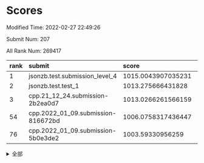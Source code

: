 # Scores

Modified Time: 2022-02-27 22:49:26

Submit Num: 207

All Rank Num: 269417

| rank |               submit               |       score        |       sigma        | pk_num |
| :--- | :--------------------------------- | :----------------- | :----------------- | :----- |
| 1    | jsonzb.test.submission_level_4     | 1015.0043907035231 | 0.8271711749326188 | 5201   |
| 2    | jsonzb.test.test_1                 | 1013.275666431828  | 0.8258735334646974 | 5207   |
| 3    | cpp.21_12_24.submission-2b2ea0d7   | 1013.0266261566159 | 0.8004078449591275 | 5206   |
| 54   | cpp.2022_01_09.submission-816672bd | 1006.0758317436447 | 0.7223204914999442 | 5215   |
| 76   | cpp.2022_01_09.submission-5b0e3de2 | 1003.59330956259   | 0.7157079720524275 | 5208   |


<details>
<summary>全部</summary>

| rank |                 submit                 |       score        |       sigma        | pk_num |
| :--- | :------------------------------------- | :----------------- | :----------------- | :----- |
| 1    | jsonzb.test.submission_level_4         | 1015.0043907035231 | 0.8271711749326188 | 5201   |
| 2    | jsonzb.test.test_1                     | 1013.275666431828  | 0.8258735334646974 | 5207   |
| 3    | cpp.21_12_24.submission-2b2ea0d7       | 1013.0266261566159 | 0.8004078449591275 | 5206   |
| 4    | gobigger.level_3.submission_level_3_38 | 1011.6409520597936 | 0.7680985389915727 | 5206   |
| 5    | gobigger.level_3.submission_level_3_22 | 1011.6110167580316 | 0.7595557124749132 | 5208   |
| 6    | gobigger.level_3.submission_level_3_40 | 1011.4363959269191 | 0.7562347335646923 | 5208   |
| 7    | gobigger.level_3.submission_level_3_19 | 1011.2063651319205 | 0.7715164862500142 | 5212   |
| 8    | gobigger.level_3.submission_level_3_7  | 1011.0925912356042 | 0.7532704781143346 | 5204   |
| 9    | gobigger.level_3.submission_level_3_3  | 1011.0397684588105 | 0.7503581982726261 | 5201   |
| 10   | gobigger.level_3.submission_level_3_5  | 1010.9993753127169 | 0.7776940986248955 | 5205   |
| 11   | gobigger.level_3.submission_level_3_36 | 1010.9272134496497 | 0.7664980495974103 | 5202   |
| 12   | gobigger.level_3.submission_level_3_18 | 1010.9013342192859 | 0.780593229420657  | 5205   |
| 13   | gobigger.level_3.submission_level_3_47 | 1010.8068875739887 | 0.7679177754472498 | 5208   |
| 14   | gobigger.level_3.submission_level_3_12 | 1010.7195233636177 | 0.7593498752952456 | 5209   |
| 15   | gobigger.level_3.submission_level_3_31 | 1010.6800240351797 | 0.749796906943267  | 5206   |
| 16   | gobigger.level_3.submission_level_3_37 | 1010.493010825707  | 0.7573931892792722 | 5210   |
| 17   | gobigger.level_3.submission_level_3_25 | 1010.4866096431851 | 0.7723222667465914 | 5207   |
| 18   | gobigger.level_3.submission_level_3_15 | 1010.436568351714  | 0.7597788441056184 | 5207   |
| 19   | gobigger.level_3.submission_level_3_34 | 1010.3731536725633 | 0.7411179391974477 | 5208   |
| 20   | gobigger.level_3.submission_level_3_46 | 1010.3458124074115 | 0.7511793529714692 | 5204   |
| 21   | gobigger.level_3.submission_level_3_28 | 1010.219058113098  | 0.7636898011302369 | 5205   |
| 22   | gobigger.level_3.submission_level_3_41 | 1010.1975126079453 | 0.7445962282526463 | 5207   |
| 23   | gobigger.level_3.submission_level_3_27 | 1010.1835702688346 | 0.7447525554535233 | 5202   |
| 24   | gobigger.level_3.submission_level_3_14 | 1010.0209181649851 | 0.7285012042017587 | 5206   |
| 25   | gobigger.level_3.submission_level_3_45 | 1009.9710929695095 | 0.7745901005088444 | 5209   |
| 26   | gobigger.level_3.submission_level_3_42 | 1009.9542489572069 | 0.732440739150268  | 5204   |
| 27   | gobigger.level_3.submission_level_3_10 | 1009.9492980411561 | 0.7301641656243543 | 5201   |
| 28   | gobigger.level_3.submission_level_3_0  | 1009.8767005971009 | 0.7469289531306196 | 5209   |
| 29   | gobigger.level_3.submission_level_3_30 | 1009.8381843870276 | 0.7514384956707458 | 5208   |
| 30   | gobigger.level_3.submission_level_3_24 | 1009.7422128195444 | 0.7498485894354403 | 5207   |
| 31   | gobigger.level_3.submission_level_3_44 | 1009.7418039262036 | 0.7493481524743855 | 5216   |
| 32   | gobigger.level_3.submission_level_3_1  | 1009.6538428115848 | 0.7668005486667333 | 5205   |
| 33   | gobigger.level_3.submission_level_3_48 | 1009.5563508472542 | 0.7506734945221409 | 5207   |
| 34   | gobigger.level_3.submission_level_3_35 | 1009.540992968332  | 0.7469601442571209 | 5210   |
| 35   | gobigger.level_3.submission_level_3_8  | 1009.5342771812251 | 0.759235135634494  | 5207   |
| 36   | gobigger.level_3.submission_level_3_39 | 1009.5209278552696 | 0.7513692366333563 | 5208   |
| 37   | gobigger.level_3.submission_level_3_9  | 1009.4909539098503 | 0.7479120567305749 | 5210   |
| 38   | gobigger.level_3.submission_level_3_32 | 1009.4494265607084 | 0.7608787096531272 | 5207   |
| 39   | gobigger.level_3.submission_level_3_16 | 1009.4192010124161 | 0.763544160206575  | 5208   |
| 40   | gobigger.level_3.submission_level_3_4  | 1009.4105533362484 | 0.7393206826293279 | 5209   |
| 41   | gobigger.level_3.submission_level_3_29 | 1009.3976953443789 | 0.7463675921918531 | 5209   |
| 42   | gobigger.level_3.submission_level_3_21 | 1009.3407338762834 | 0.7479905062776184 | 5204   |
| 43   | gobigger.level_3.submission_level_3_23 | 1009.2741127962088 | 0.7625781403819005 | 5205   |
| 44   | gobigger.level_3.submission_level_3_2  | 1009.2430144836087 | 0.7469746766114485 | 5209   |
| 45   | gobigger.level_3.submission_level_3_26 | 1009.2236534214733 | 0.7817088523512122 | 5204   |
| 46   | gobigger.level_3.submission_level_3_43 | 1008.9592708824504 | 0.735110679421195  | 5203   |
| 47   | gobigger.level_3.submission_level_3_17 | 1008.9134642454306 | 0.7475633003069073 | 5208   |
| 48   | gobigger.level_3.submission_level_3_6  | 1008.8468766473029 | 0.762173502083092  | 5208   |
| 49   | gobigger.level_3.submission_level_3_49 | 1008.5293229814216 | 0.7421279583943883 | 5206   |
| 50   | gobigger.level_3.submission_level_3_11 | 1008.3903854888583 | 0.7245059987105065 | 5210   |
| 51   | gobigger.level_3.submission_level_3_33 | 1008.3477798417705 | 0.7643376276760852 | 5206   |
| 52   | gobigger.level_3.submission_level_3_20 | 1007.9941572326858 | 0.7351265547653684 | 5203   |
| 53   | gobigger.level_3.submission_level_3_13 | 1007.6098451006028 | 0.7329179459579422 | 5206   |
| 54   | cpp.2022_01_09.submission-816672bd     | 1006.0758317436447 | 0.7223204914999442 | 5215   |
| 55   | gobigger.level_1.submission_level_1_11 | 1005.217228252482  | 0.7247663537512734 | 5205   |
| 56   | gobigger.level_1.submission_level_1_24 | 1004.5232108423326 | 0.7138989205942193 | 5209   |
| 57   | gobigger.level_1.submission_level_1_39 | 1004.4627380369544 | 0.7427327662976352 | 5203   |
| 58   | gobigger.level_1.submission_level_1_15 | 1004.3326996958493 | 0.7247975706422424 | 5208   |
| 59   | gobigger.level_1.submission_level_1_35 | 1004.2037615103374 | 0.7159495854723367 | 5208   |
| 60   | gobigger.level_1.submission_level_1_30 | 1004.164024736996  | 0.7185563435108038 | 5204   |
| 61   | gobigger.level_1.submission_level_1_14 | 1004.1502137227394 | 0.7236139451437352 | 5211   |
| 62   | gobigger.level_1.submission_level_1_10 | 1004.0705917136002 | 0.7196053667396458 | 5206   |
| 63   | gobigger.level_1.submission_level_1_47 | 1004.0689644566194 | 0.7094007239318081 | 5208   |
| 64   | gobigger.level_1.submission_level_1_32 | 1004.0461599929314 | 0.7259317604734318 | 5203   |
| 65   | gobigger.level_1.submission_level_1_19 | 1004.0349548406184 | 0.7172995575112109 | 5205   |
| 66   | gobigger.level_1.submission_level_1_1  | 1003.9969954835286 | 0.7197568861182367 | 5204   |
| 67   | gobigger.level_1.submission_level_1_37 | 1003.9728205925601 | 0.7124558777126401 | 5210   |
| 68   | gobigger.level_1.submission_level_1_49 | 1003.9518863278556 | 0.721372744753226  | 5208   |
| 69   | gobigger.level_1.submission_level_1_40 | 1003.9199116274807 | 0.7166894530788652 | 5201   |
| 70   | gobigger.level_1.submission_level_1_8  | 1003.8682493557243 | 0.7120406935164693 | 5210   |
| 71   | gobigger.level_1.submission_level_1_17 | 1003.8368068675528 | 0.7231854860915824 | 5200   |
| 72   | gobigger.level_1.submission_level_1_25 | 1003.8277917611941 | 0.7005869336938182 | 5208   |
| 73   | gobigger.level_1.submission_level_1_38 | 1003.7839505575029 | 0.7186505693081069 | 5209   |
| 74   | gobigger.level_1.submission_level_1_44 | 1003.7238410479487 | 0.7074899237048069 | 5204   |
| 75   | gobigger.level_1.submission_level_1_45 | 1003.6816592913085 | 0.7160676466394711 | 5211   |
| 76   | cpp.2022_01_09.submission-5b0e3de2     | 1003.59330956259   | 0.7157079720524275 | 5208   |
| 77   | gobigger.level_1.submission_level_1_0  | 1003.5792635190998 | 0.7260792484560556 | 5206   |
| 78   | gobigger.level_1.submission_level_1_3  | 1003.5688204838234 | 0.7122200556937859 | 5209   |
| 79   | gobigger.level_1.submission_level_1_41 | 1003.5187394777706 | 0.709594621464492  | 5208   |
| 80   | gobigger.level_1.submission_level_1_48 | 1003.5157099553928 | 0.7083743746654759 | 5210   |
| 81   | gobigger.level_1.submission_level_1_13 | 1003.5030104357639 | 0.7212113527238679 | 5205   |
| 82   | gobigger.level_1.submission_level_1_26 | 1003.4964478302658 | 0.7148996578417369 | 5206   |
| 83   | gobigger.level_1.submission_level_1_2  | 1003.4448713527973 | 0.7198896515583594 | 5207   |
| 84   | gobigger.level_1.submission_level_1_12 | 1003.3448082677751 | 0.7182055168198804 | 5208   |
| 85   | gobigger.level_1.submission_level_1_28 | 1003.2842591617135 | 0.7210915295232561 | 5208   |
| 86   | gobigger.level_1.submission_level_1_42 | 1003.2599428579261 | 0.7184047341334727 | 5204   |
| 87   | gobigger.level_1.submission_level_1_34 | 1003.2446921997322 | 0.7172615432949175 | 5208   |
| 88   | gobigger.level_1.submission_level_1_4  | 1003.2156697438643 | 0.7204968080489786 | 5209   |
| 89   | gobigger.level_1.submission_level_1_43 | 1003.1764766512912 | 0.7208574647266158 | 5209   |
| 90   | gobigger.level_1.submission_level_1_29 | 1003.1742805117244 | 0.7028805587011178 | 5207   |
| 91   | gobigger.level_1.submission_level_1_7  | 1003.061492155675  | 0.7159697686850133 | 5207   |
| 92   | gobigger.level_1.submission_level_1_31 | 1002.996455202149  | 0.7175663644449654 | 5208   |
| 93   | gobigger.level_1.submission_level_1_18 | 1002.920921768159  | 0.7243508643617332 | 5208   |
| 94   | gobigger.level_1.submission_level_1_33 | 1002.920058330074  | 0.7147512853224114 | 5211   |
| 95   | gobigger.level_1.submission_level_1_21 | 1002.8810649462542 | 0.719690614955502  | 5207   |
| 96   | gobigger.level_1.submission_level_1_36 | 1002.8726539445753 | 0.7118729393126625 | 5207   |
| 97   | gobigger.level_1.submission_level_1_9  | 1002.8702872299564 | 0.7257280078556925 | 5204   |
| 98   | gobigger.level_1.submission_level_1_5  | 1002.6861921184434 | 0.7133099644539423 | 5207   |
| 99   | gobigger.level_1.submission_level_1_20 | 1002.2953405983035 | 0.7118468995153096 | 5212   |
| 100  | gobigger.level_1.submission_level_1_27 | 1002.2245347800796 | 0.7186118008081195 | 5208   |
| 101  | gobigger.level_1.submission_level_1_22 | 1002.1778007996076 | 0.7147680605336736 | 5206   |
| 102  | gobigger.level_1.submission_level_1_46 | 1002.1635002852936 | 0.7217638160653648 | 5209   |
| 103  | gobigger.level_1.submission_level_1_23 | 1002.1361515162156 | 0.7131665178430137 | 5205   |
| 104  | gobigger.level_1.submission_level_1_16 | 1002.1331815633578 | 0.7162405772991317 | 5206   |
| 105  | gobigger.level_1.submission_level_1_6  | 1001.7927627045908 | 0.7141802378512897 | 5207   |
| 106  | gobigger.random.submission_random_19   | 997.2793382705632  | 0.7145987831613569 | 5206   |
| 107  | gobigger.random.submission_random_1    | 997.2624986198023  | 0.7048657532270541 | 5205   |
| 108  | gobigger.random.submission_random_5    | 997.1896780310042  | 0.7136532596645017 | 5207   |
| 109  | gobigger.random.submission_random_18   | 996.7342477895091  | 0.724618254103502  | 5208   |
| 110  | gobigger.random.submission_random_36   | 996.7220624036628  | 0.7079753093688199 | 5198   |
| 111  | gobigger.random.submission_random_4    | 996.6550976550074  | 0.7082467233050632 | 5201   |
| 112  | gobigger.random.submission_random_11   | 996.6436989257822  | 0.7046929834342421 | 5205   |
| 113  | gobigger.random.submission_random_2    | 996.6287395503379  | 0.7226109364131804 | 5209   |
| 114  | gobigger.random.submission_random_20   | 996.4438762037785  | 0.7149410725798443 | 5204   |
| 115  | gobigger.random.submission_random_38   | 996.4417294671554  | 0.6999639019770948 | 5203   |
| 116  | gobigger.random.submission_random_41   | 996.3837428800214  | 0.7126060648619008 | 5205   |
| 117  | gobigger.random.submission_random_27   | 996.3752523223397  | 0.7182485273420274 | 5204   |
| 118  | gobigger.random.submission_random_42   | 996.3120783799422  | 0.7198337322234046 | 5209   |
| 119  | gobigger.random.submission_random_32   | 996.3084335256634  | 0.7167463977226974 | 5209   |
| 120  | gobigger.random.submission_random_35   | 996.2998520006654  | 0.7199831912924449 | 5203   |
| 121  | gobigger.random.submission_random_34   | 996.2373652339339  | 0.7145515559425066 | 5200   |
| 122  | gobigger.random.submission_random_24   | 996.1938290380773  | 0.712651442857915  | 5212   |
| 123  | gobigger.random.submission_random_48   | 996.1796523687763  | 0.7086884292124366 | 5210   |
| 124  | gobigger.random.submission_random_23   | 996.169893121065   | 0.7211891478638626 | 5206   |
| 125  | gobigger.random.submission_random_47   | 996.1479834097281  | 0.6970854761062693 | 5207   |
| 126  | gobigger.random.submission_random_17   | 996.1329173322364  | 0.7123460583029966 | 5208   |
| 127  | gobigger.random.submission_random_30   | 996.0600288750226  | 0.7016650368813871 | 5202   |
| 128  | gobigger.random.submission_random_9    | 996.0431019523646  | 0.7026674841246727 | 5210   |
| 129  | gobigger.random.submission_random_3    | 996.0425212721613  | 0.706718279674465  | 5204   |
| 130  | gobigger.random.submission_random_12   | 996.03781549753    | 0.725383510918201  | 5207   |
| 131  | gobigger.random.submission_random_45   | 995.9548250254787  | 0.7163057960569532 | 5203   |
| 132  | gobigger.random.submission_random_28   | 995.9547754281716  | 0.6981824238460587 | 5203   |
| 133  | gobigger.random.submission_random_39   | 995.8814154729635  | 0.7011831999031728 | 5204   |
| 134  | gobigger.random.submission_random_10   | 995.8092297908715  | 0.703665241278201  | 5205   |
| 135  | gobigger.random.submission_random_37   | 995.7675549010551  | 0.7138782634995882 | 5206   |
| 136  | gobigger.random.submission_random_13   | 995.7481520283958  | 0.7248543584227636 | 5204   |
| 137  | gobigger.random.submission_random_7    | 995.7403521725993  | 0.701596154238589  | 5199   |
| 138  | gobigger.random.submission_random_43   | 995.7123548923254  | 0.70315511885334   | 5206   |
| 139  | gobigger.random.submission_random_44   | 995.602259301662   | 0.7081119933046338 | 5202   |
| 140  | gobigger.random.submission_random_0    | 995.594110536148   | 0.7115963366000753 | 5201   |
| 141  | gobigger.random.submission_random_14   | 995.5223085589321  | 0.7270559547788746 | 5206   |
| 142  | gobigger.random.submission_random_40   | 995.4778110602732  | 0.7154546072357252 | 5211   |
| 143  | gobigger.random.submission_random_31   | 995.4733475294394  | 0.7301383183085999 | 5204   |
| 144  | gobigger.random.submission_random_46   | 995.4321898606404  | 0.7082417038275374 | 5208   |
| 145  | gobigger.random.submission_random_49   | 995.3814421315459  | 0.6978373898533724 | 5206   |
| 146  | gobigger.random.submission_random_33   | 995.3255747757435  | 0.7033044222555216 | 5211   |
| 147  | gobigger.random.submission_random_22   | 995.2886993840932  | 0.7190591201963917 | 5206   |
| 148  | gobigger.random.submission_random_29   | 995.2841233032915  | 0.7122663080615965 | 5203   |
| 149  | gobigger.random.submission_random_6    | 995.252426262311   | 0.7328131863444161 | 5206   |
| 150  | gobigger.random.submission_random_25   | 995.185193356913   | 0.7234220458175096 | 5203   |
| 151  | gobigger.random.submission_random_15   | 995.1375823225902  | 0.7144116685012257 | 5203   |
| 152  | gobigger.random.submission_random_21   | 995.1051050319553  | 0.7075882652875678 | 5207   |
| 153  | gobigger.random.submission_random_16   | 995.1035080509075  | 0.7134679770473866 | 5210   |
| 154  | gobigger.random.submission_random_26   | 994.8647475460767  | 0.7095042825440567 | 5210   |
| 155  | gobigger.random.submission_random_8    | 994.2994352447355  | 0.7231789917278572 | 5208   |
| 156  | gobigger.level_2.submission_level_2_24 | 994.1529552258085  | 0.7255005175844249 | 5208   |
| 157  | gobigger.level_2.submission_level_2_11 | 993.7702115767597  | 0.7330383234481475 | 5201   |
| 158  | gobigger.level_2.submission_level_2_29 | 993.6031674060688  | 0.7355012787029092 | 5204   |
| 159  | gobigger.level_2.submission_level_2_25 | 993.2916770671303  | 0.7379054393138212 | 5208   |
| 160  | gobigger.level_2.submission_level_2_4  | 993.2068161788336  | 0.7446712878432626 | 5210   |
| 161  | gobigger.level_2.submission_level_2_33 | 993.196318028671   | 0.7442795068178221 | 5207   |
| 162  | gobigger.level_2.submission_level_2_39 | 993.1911339734734  | 0.7631431806040762 | 5204   |
| 163  | gobigger.level_2.submission_level_2_19 | 993.0921615639548  | 0.7548382783258675 | 5206   |
| 164  | gobigger.level_2.submission_level_2_48 | 993.024727648364   | 0.7469998410733939 | 5205   |
| 165  | gobigger.level_2.submission_level_2_38 | 992.8902589717266  | 0.7541531779048666 | 5198   |
| 166  | gobigger.level_2.submission_level_2_30 | 992.8219780517433  | 0.7464205388221625 | 5201   |
| 167  | gobigger.level_2.submission_level_2_17 | 992.7995007379108  | 0.7435473257575961 | 5211   |
| 168  | gobigger.level_2.submission_level_2_13 | 992.7789414842618  | 0.7301259491610622 | 5208   |
| 169  | gobigger.level_2.submission_level_2_12 | 992.7389746355874  | 0.7528481729404032 | 5206   |
| 170  | gobigger.level_2.submission_level_2_23 | 992.7029359944925  | 0.7464703488752019 | 5208   |
| 171  | gobigger.level_2.submission_level_2_27 | 992.6791885840106  | 0.7441237889621233 | 5203   |
| 172  | gobigger.level_2.submission_level_2_44 | 992.5422378119094  | 0.7468811894287136 | 5205   |
| 173  | gobigger.level_2.submission_level_2_37 | 992.5137773577189  | 0.7351870826744741 | 5206   |
| 174  | gobigger.level_2.submission_level_2_46 | 992.4838318000142  | 0.7413159697955336 | 5204   |
| 175  | gobigger.level_2.submission_level_2_28 | 992.4483338738829  | 0.751904014182938  | 5203   |
| 176  | gobigger.level_2.submission_level_2_31 | 992.4463548226397  | 0.7618578193007681 | 5207   |
| 177  | gobigger.level_2.submission_level_2_34 | 992.4018872141622  | 0.7483350737862172 | 5208   |
| 178  | gobigger.level_2.submission_level_2_15 | 992.3045593090868  | 0.7475311621587424 | 5208   |
| 179  | gobigger.level_2.submission_level_2_49 | 992.2319803940754  | 0.7329151163367618 | 5208   |
| 180  | gobigger.level_2.submission_level_2_5  | 992.2048218718396  | 0.7613140195660754 | 5207   |
| 181  | gobigger.level_2.submission_level_2_42 | 992.1383672791175  | 0.7386769995489485 | 5203   |
| 182  | gobigger.level_2.submission_level_2_40 | 992.0343909412641  | 0.7372993103162423 | 5203   |
| 183  | gobigger.level_2.submission_level_2_21 | 991.8020193437849  | 0.7470444358877039 | 5207   |
| 184  | gobigger.level_2.submission_level_2_45 | 991.7716416239804  | 0.73929253052737   | 5201   |
| 185  | gobigger.level_2.submission_level_2_22 | 991.6855230662375  | 0.7376813732086546 | 5204   |
| 186  | gobigger.level_2.submission_level_2_2  | 991.674245175949   | 0.7563649032060772 | 5205   |
| 187  | gobigger.level_2.submission_level_2_9  | 991.6575977978456  | 0.7588137112488574 | 5204   |
| 188  | gobigger.level_2.submission_level_2_6  | 991.614316136586   | 0.7452741394683446 | 5211   |
| 189  | gobigger.level_2.submission_level_2_26 | 991.6008217905186  | 0.7433404471782145 | 5202   |
| 190  | gobigger.level_2.submission_level_2_18 | 991.5460048942901  | 0.7574421808150559 | 5208   |
| 191  | gobigger.level_2.submission_level_2_41 | 991.5316956805326  | 0.7451506960930806 | 5204   |
| 192  | gobigger.level_2.submission_level_2_20 | 991.4100936871041  | 0.748627763855579  | 5201   |
| 193  | gobigger.level_2.submission_level_2_32 | 991.3968610919047  | 0.7520506356597553 | 5203   |
| 194  | gobigger.level_2.submission_level_2_1  | 991.3668200199749  | 0.7492103977589796 | 5202   |
| 195  | gobigger.level_2.submission_level_2_35 | 991.1342645515059  | 0.7500209838304256 | 5205   |
| 196  | gobigger.level_2.submission_level_2_36 | 991.1014465441995  | 0.757934087776069  | 5207   |
| 197  | gobigger.level_2.submission_level_2_43 | 991.0597548389591  | 0.733887645212508  | 5204   |
| 198  | gobigger.level_2.submission_level_2_8  | 990.6697169268203  | 0.7692156613038844 | 5205   |
| 199  | gobigger.level_2.submission_level_2_10 | 990.5998732631407  | 0.7600153545721874 | 5204   |
| 200  | gobigger.level_2.submission_level_2_14 | 990.4580655878     | 0.7655766720459045 | 5204   |
| 201  | gobigger.level_2.submission_level_2_0  | 990.4055829255603  | 0.7712390219149526 | 5203   |
| 202  | gobigger.level_2.submission_level_2_16 | 990.385706939143   | 0.7637025543319608 | 5208   |
| 203  | gobigger.level_2.submission_level_2_7  | 990.0224230665534  | 0.7584586225170691 | 5205   |
| 204  | gobigger.level_2.submission_level_2_47 | 989.8598799937015  | 0.7617316687425576 | 5205   |
| 205  | gobigger.level_2.submission_level_2_3  | 989.4353511699527  | 0.7839231620215996 | 5204   |
| 206  | gobigger.none.submission_none_0        | 977.4065259159883  | 1.3125359188116548 | 5207   |
| 207  | gobigger.none.submission_none_1        | 975.0958501032335  | 1.526500692776809  | 5207   |

</details>